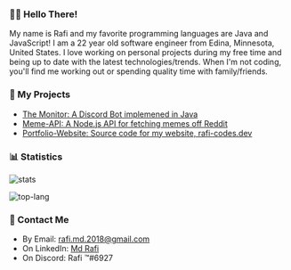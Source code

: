 <!--Links-->
[stats]: https://github-readme-stats.vercel.app/api?username=Rafi-99&include_all_commits=true&count_private=true&show_icons=true&title_color=3498db&bg_color=ffffff00&text_color=718096
[top-lang]: https://github-readme-stats.vercel.app/api/top-langs?username=Rafi-99&layout=compact&title_color=3498db&bg_color=ffffff00&text_color=718096

### 👋🏽 Hello There!
My name is Rafi and my favorite programming languages are Java and JavaScript! I am a 22 year old software engineer from Edina, Minnesota, United States. I love working on personal projects during my free time and being up to date with the latest technologies/trends. When I'm not coding, you'll find me working out or spending quality time with family/friends.

### :file_folder: My Projects
* [The Monitor: A Discord Bot implemened in Java](https://github.com/Rafi-99/The-Monitor)
* [Meme-API: A Node.js API for fetching memes off Reddit](https://github.com/Rafi-99/Meme-API)
* [Portfolio-Website: Source code for my website, rafi-codes.dev](https://github.com/Rafi-99/Portfolio-Website)

### :bar_chart: Statistics
![stats]

![top-lang]

### :email: Contact Me
* By Email: rafi.md.2018@gmail.com
* On LinkedIn: [Md Rafi](https://www.linkedin.com/in/rafi2018/)
* On Discord: Rafi ™#6927

